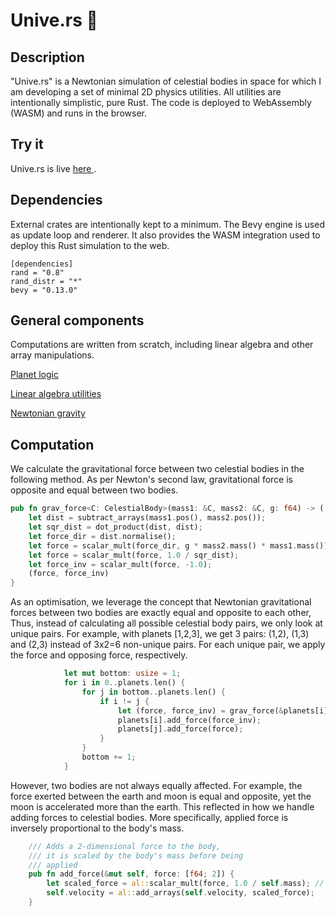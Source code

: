 # Unive.rs 🚀

## Description
"Unive.rs" is a Newtonian simulation of celestial bodies in space for which I am developing a set of minimal 2D physics utilities. All utilities are intentionally simplistic, pure Rust. The code is deployed to WebAssembly (WASM) and runs in the browser.

## Try it 
Unive.rs is live <a href="https://franshk.github.io/Unive.rs"> here </a>.

## Dependencies
External crates are intentionally kept to a minimum. The Bevy engine is used as update loop and renderer. It also provides the WASM integration used to deploy this Rust simulation to the web.
```
[dependencies]
rand = "0.8" 
rand_distr = "*" 
bevy = "0.13.0"
```

## General components

Computations are written from scratch, including linear algebra and other array manipulations. 

 <a href="src/celestial_bodies/planet.rs"> Planet logic </a>
 
 <a href="src/utils/array_logic.rs"> Linear algebra utilities </a>
 
 <a href="src/utils/physics.rs"> Newtonian gravity </a>

## Computation
We calculate the gravitational force between two celestial bodies in the following method. As per Newton's second law, gravitational
force is opposite and equal between two bodies. 
```rust
pub fn grav_force<C: CelestialBody>(mass1: &C, mass2: &C, g: f64) -> ([f64; 2], [f64; 2]) {
    let dist = subtract_arrays(mass1.pos(), mass2.pos());
    let sqr_dist = dot_product(dist, dist); 
    let force_dir = dist.normalise();
    let force = scalar_mult(force_dir, g * mass2.mass() * mass1.mass());
    let force = scalar_mult(force, 1.0 / sqr_dist); 
    let force_inv = scalar_mult(force, -1.0); 
    (force, force_inv)
}
```
As an optimisation, we leverage the concept that Newtonian gravitational forces between two bodies are exactly equal and opposite to each other,
Thus, instead of calculating all possible celestial body pairs, we only look at unique pairs. For example, with planets [1,2,3], we get 3 pairs: (1,2), (1,3) and (2,3) instead of 3x2=6 non-unique pairs. 
For each unique pair, we apply the force and opposing force, respectively.

```rust
            let mut bottom: usize = 1;
            for i in 0..planets.len() {
                for j in bottom..planets.len() {
                    if i != j {
                        let (force, force_inv) = grav_force(&planets[i], &planets[j], GRAV_CONST);
                        planets[i].add_force(force_inv);
                        planets[j].add_force(force);
                    }
                }
                bottom += 1;
            }
```
However, two bodies are not always equally affected. For example, the force exerted between the earth and moon is equal and opposite, yet the moon is accelerated more than the earth. This reflected 
in how we handle adding forces to celestial bodies. More specifically, applied force is inversely proportional to the body's mass. 
```rust
    /// Adds a 2-dimensional force to the body,
    /// it is scaled by the body's mass before being
    /// applied
    pub fn add_force(&mut self, force: [f64; 2]) {
        let scaled_force = al::scalar_mult(force, 1.0 / self.mass); // i.e. force/self.mass
        self.velocity = al::add_arrays(self.velocity, scaled_force);
    }
```

